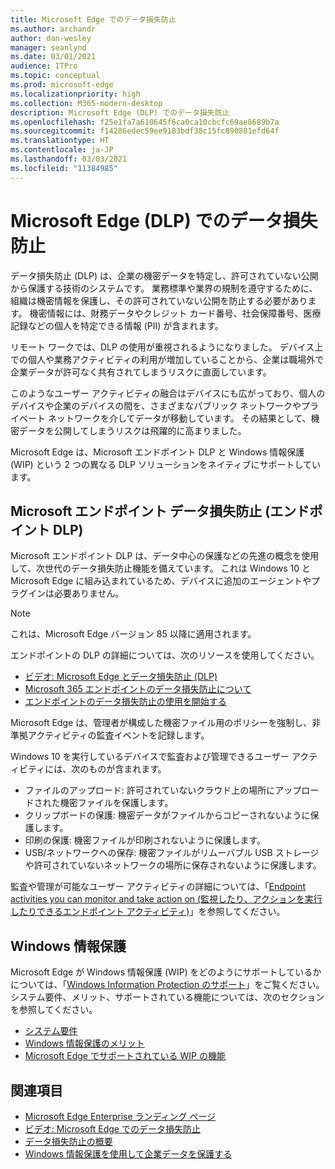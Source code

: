 ```yaml
---
title: Microsoft Edge でのデータ損失防止
ms.author: archandr
author: dan-wesley
manager: seanlynd
ms.date: 03/01/2021
audience: ITPro
ms.topic: conceptual
ms.prod: microsoft-edge
ms.localizationpriority: high
ms.collection: M365-modern-desktop
description: Microsoft Edge (DLP) でのデータ損失防止
ms.openlocfilehash: f25e1fa7a610645f6ca0ca10cbcfc69ae8689b7a
ms.sourcegitcommit: f14286edec59ee9183bdf38c15fc890881efd64f
ms.translationtype: HT
ms.contentlocale: ja-JP
ms.lasthandoff: 03/03/2021
ms.locfileid: "11384985"
---
```

# <a name="data-loss-prevention-dlp-in-microsoft-edge"></a>Microsoft Edge (DLP) でのデータ損失防止

データ損失防止 (DLP) は、企業の機密データを特定し、許可されていない公開から保護する技術のシステムです。 業務標準や業界の規制を遵守するために、組織は機密情報を保護し、その許可されていない公開を防止する必要があります。 機密情報には、財務データやクレジット カード番号、社会保障番号、医療記録などの個人を特定できる情報 (PII) が含まれます。

リモート ワークでは、DLP の使用が重視されるようになりました。 デバイス上での個人や業務アクティビティの利用が増加していることから、企業は職場外で企業データが許可なく共有されてしまうリスクに直面しています。

このようなユーザー アクティビティの融合はデバイスにも広がっており、個人のデバイスや企業のデバイスの間を、さまざまなパブリック ネットワークやプライベート ネットワークを介してデータが移動しています。 その結果として、機密データを公開してしまうリスクは飛躍的に高まりました。

Microsoft Edge は、Microsoft エンドポイント DLP と Windows 情報保護 (WIP) という 2 つの異なる DLP ソリューションをネイティブにサポートしています。

## <a name="microsoft-endpoint-data-loss-prevention-endpoint-dlp"></a>Microsoft エンドポイント データ損失防止 (エンドポイント DLP)

Microsoft エンドポイント DLP は、データ中心の保護などの先進の概念を使用して、次世代のデータ損失防止機能を備えています。 これは Windows 10 と Microsoft Edge に組み込まれているため、デバイスに追加のエージェントやプラグインは必要ありません。

> [!NOTE]
> これは、Microsoft Edge バージョン 85 以降に適用されます。

エンドポイントの DLP の詳細については、次のリソースを使用してください。

- [ビデオ: Microsoft Edge とデータ損失防止 (DLP)](microsoft-edge-video-security-dlp.md)
- [Microsoft 365 エンドポイントのデータ損失防止について](https://docs.microsoft.com/microsoft-365/compliance/endpoint-dlp-learn-about?view=o365-worldwide&preserve-view=true)
- [エンドポイントのデータ損失防止の使用を開始する](https://docs.microsoft.com/microsoft-365/compliance/endpoint-dlp-getting-started?view=o365-worldwide&preserve-view=true)

Microsoft Edge は、管理者が構成した機密ファイル用のポリシーを強制し、非準拠アクティビティの監査イベントを記録します。

Windows 10 を実行しているデバイスで監査および管理できるユーザー アクティビティには、次のものが含まれます。

- ファイルのアップロード: 許可されていないクラウド上の場所にアップロードされた機密ファイルを保護します。 <!-- The next 3 screenshots show a sequence where a user tries to drop a sensitive data file on to their local storage.-->
- クリップボードの保護: 機密データがファイルからコピーされないように保護します。
- 印刷の保護: 機密ファイルが印刷されないように保護します。
- USB/ネットワークへの保存: 機密ファイルがリムーバブル USB ストレージや許可されていないネットワークの場所に保存されないように保護します。

監査や管理が可能なユーザー アクティビティの詳細については、「[Endpoint activities you can monitor and take action on (監視したり、アクションを実行したりできるエンドポイント アクティビティ)](https://docs.microsoft.com/microsoft-365/compliance/endpoint-dlp-learn-about?view=o365-worldwide#endpoint-activities-you-can-monitor-and-take-action-on&preserve-view=true)」を参照してください。

## <a name="windows-information-protection"></a>Windows 情報保護

Microsoft Edge が Windows 情報保護 (WIP) をどのようにサポートしているかについては、「[Windows Information Protection のサポート](https://docs.microsoft.com/deployedge/microsoft-edge-security-windows-information-protection)」をご覧ください。 システム要件、メリット、サポートされている機能については、次のセクションを参照してください。

- [システム要件](https://docs.microsoft.com/deployedge/microsoft-edge-security-windows-information-protection#system-requirements)
- [Windows 情報保護のメリット](https://docs.microsoft.com/deployedge/microsoft-edge-security-windows-information-protection#windows-information-protection-benefits)
- [Microsoft Edge でサポートされている WIP の機能](https://docs.microsoft.com/DeployEdge/microsoft-edge-security-windows-information-protection#wip-features-supported-in-microsoft-edge)

## <a name="see-also"></a>関連項目

- [Microsoft Edge Enterprise ランディング ページ](https://aka.ms/EdgeEnterprise)
- [ビデオ: Microsoft Edge でのデータ損失防止](https://www.youtube.com/watch?v=dLD04U9eTqg)
- [データ損失防止の概要](https://docs.microsoft.com/microsoft-365/compliance/data-loss-prevention-policies?view=o365-worldwide&preserve-view=true)
- [Windows 情報保護を使用して企業データを保護する](https://docs.microsoft.com/windows/security/information-protection/windows-information-protection/protect-enterprise-data-using-wip)
